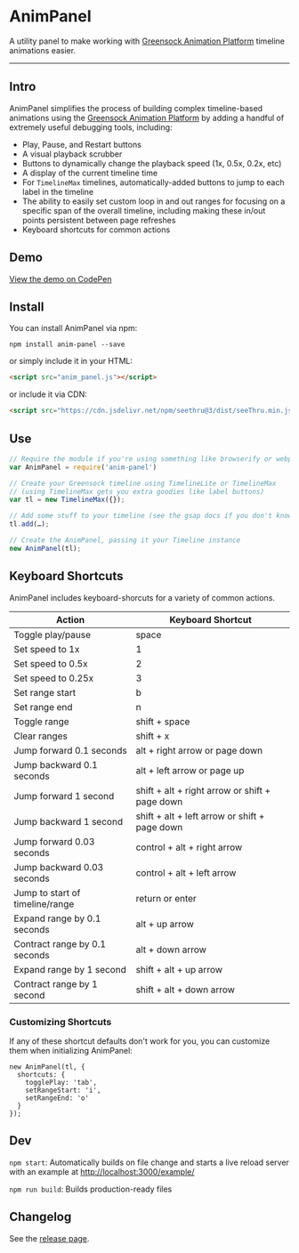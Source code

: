 # AnimPanel

A utility panel to make working with [Greensock Animation Platform](http://greensock.com) timeline animations easier.

---

## Intro

AnimPanel simplifies the process of building complex timeline-based animations using the [Greensock Animation Platform](http://greensock.com) by adding a handful of extremely useful debugging tools, including:

- Play, Pause, and Restart buttons
- A visual playback scrubber
- Buttons to dynamically change the playback speed (1x, 0.5x, 0.2x, etc)
- A display of the current timeline time
- For `TimelineMax` timelines, automatically-added buttons to jump to each label in the timeline
- The ability to easily set custom loop in and out ranges for focusing on a specific span of the overall timeline, including making these in/out points persistent between page refreshes
- Keyboard shortcuts for common actions

## Demo

[View the demo on CodePen](http://codepen.io/cmalven/pen/rLQxaY)

## Install

You can install AnimPanel via npm:

```
npm install anim-panel --save
```

or simply include it in your HTML:

```html
<script src="anim_panel.js"></script>
```

or include it via CDN:

```html
<script src="https://cdn.jsdelivr.net/npm/seethru@3/dist/seeThru.min.js"></script>
```

## Use

```js
// Require the module if you're using something like browserify or webpack
var AnimPanel = require('anim-panel')

// Create your Greensock timeline using TimelineLite or TimelineMax
// (using TimelineMax gets you extra goodies like label buttons)
var tl = new TimelineMax({});

// Add some stuff to your timeline (see the gsap docs if you don't know how to do this)
tl.add(…);

// Create the AnimPanel, passing it your Timeline instance
new AnimPanel(tl);
```

## Keyboard Shortcuts

AnimPanel includes keyboard-shorcuts for a variety of common actions.

| Action                          | Keyboard Shortcut                         |
| ------------------------------- | ----------------------------------------- |
| Toggle play/pause               | space                                     |
| Set speed to 1x                 | 1                                         |
| Set speed to 0.5x               | 2                                         |
| Set speed to 0.25x              | 3                                         |
| Set range start                 | b                                         |
| Set range end                   | n                                         |
| Toggle range                    | shift + space                             |
| Clear ranges                    | shift + x                                 |
| Jump forward 0.1 seconds        | alt + right arrow or page down            |
| Jump backward 0.1 seconds       | alt + left arrow or page up               |
| Jump forward 1 second      | shift + alt + right arrow or shift + page down |
| Jump backward 1 second     | shift + alt + left arrow or shift + page down  |
| Jump forward 0.03 seconds       | control + alt + right arrow               |
| Jump backward 0.03 seconds      | control + alt + left arrow                |
| Jump to start of timeline/range | return or enter                           |
| Expand range by 0.1 seconds     | alt + up arrow                            |
| Contract range by 0.1 seconds   | alt + down arrow                          |
| Expand range by 1 second        | shift + alt + up arrow                    |
| Contract range by 1 second      | shift + alt + down arrow                  |

### Customizing Shortcuts

If any of these shortcut defaults don't work for you, you can customize them when initializing AnimPanel:

```
new AnimPanel(tl, {
  shortcuts: {
    togglePlay: 'tab',
    setRangeStart: 'i',
    setRangeEnd: 'o'
  }
});
```

## Dev

`npm start`: Automatically builds on file change and starts a live reload server with an example at [http://localhost:3000/example/](http://localhost:3000/example/)

`npm run build`: Builds production-ready files

## Changelog

See the [release page](https://github.com/onedesign/anim-panel/releases).
